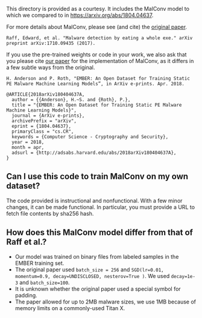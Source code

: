 This directory is provided as a courtesy.  It includes the MalConv model to which we compared to in https://arxiv.org/abs/1804.04637.

For more details about MalConv, please see (and cite) the [original paper](https://arxiv.org/abs/1710.09435).

```
Raff, Edward, et al. "Malware detection by eating a whole exe." arXiv preprint arXiv:1710.09435 (2017).
```

If you use the pre-trained weights or code in your work, we also ask that you please cite [our paper](https://arxiv.org/pdf/1804.04637.pdf) for the implementation of MalConv, as it differs in a few subtle ways from the original.

```
H. Anderson and P. Roth, "EMBER: An Open Dataset for Training Static PE Malware Machine Learning Models”, in ArXiv e-prints. Apr. 2018.

@ARTICLE{2018arXiv180404637A,
  author = {{Anderson}, H.~S. and {Roth}, P.},
  title = "{EMBER: An Open Dataset for Training Static PE Malware Machine Learning Models}",
  journal = {ArXiv e-prints},
  archivePrefix = "arXiv",
  eprint = {1804.04637},
  primaryClass = "cs.CR",
  keywords = {Computer Science - Cryptography and Security},
  year = 2018,
  month = apr,
  adsurl = {http://adsabs.harvard.edu/abs/2018arXiv180404637A},
}
```

## Can I use this code to train MalConv on my own dataset?
The code provided is instructional and nonfunctional.  With a few minor changes, it can be made functional.  In particular, you must provide a URL to fetch file contents by sha256 hash.

## How does this MalConv model differ from that of Raff et al.?
 * Our model was trained on binary files from labeled samples in the EMBER training set.
 * The original paper used `batch_size = 256` and `SGD(lr=0.01, momentum=0.9, decay=UNDISCLOSED, nesterov=True )`.  We used
 `decay=1e-3` and `batch_size=100`.
 * It is unknown whether the original paper used a special symbol for padding.
 * The paper allowed for up to 2MB malware sizes, we use 1MB because of memory limits on a commonly-used Titan X.
